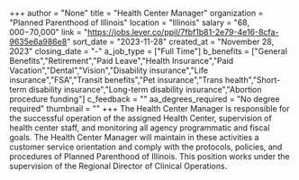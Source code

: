 +++
author = "None"
title = "Health Center Manager"
organization = "Planned Parenthood of Illinois"
location = "Illinois"
salary = "$68,000-$70,000"
link = "https://jobs.lever.co/ppil/7fbf1b81-2e79-4e16-8cfa-9635e6a986e8"
sort_date = "2023-11-28"
created_at = "November 28, 2023"
closing_date = "-"
a_job_type = ["Full Time"]
b_benefits = ["General Benefits","Retirement","Paid Leave","Health Insurance","Paid Vacation","Dental","Vision","Disability insurance","Life insurance","FSA","Transit benefits","Pet insurance","Trans health","Short-term disability insurance","Long-term disability insurance","Abortion procedure funding"]
c_feedback = ""
aa_degrees_required = "No degree required"
thumbnail = ""
+++
The Health Center Manager is responsible for the successful operation of the assigned Health Center, supervision of health center staff, and monitoring all agency programmatic and fiscal goals. The Health Center Manager will maintain in these activities a customer service orientation and comply with the protocols, policies, and procedures of Planned Parenthood of Illinois. This position works under the supervision of the Regional Director of Clinical Operations.